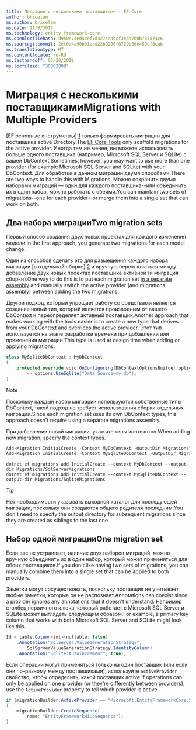 ```yaml
---
title: Миграция с несколькими поставщиками - EF Core
author: bricelam
ms.author: bricelam
ms.date: 11/8/2017
ms.technology: entity-framework-core
ms.openlocfilehash: d950e74ed4cef7d4274aabcf3eda7b0b735574c6
ms.sourcegitcommit: 2ef0a4a90b01edd22b9206f8729b8de459ef8cab
ms.translationtype: MT
ms.contentlocale: ru-RU
ms.lasthandoff: 03/20/2018
ms.locfileid: "30002809"
---
```

<a name="migrations-with-multiple-providers"></a><span data-ttu-id="bdf47-102">Миграция с несколькими поставщиками</span><span class="sxs-lookup"><span data-stu-id="bdf47-102">Migrations with Multiple Providers</span></span>
==================================
<span data-ttu-id="bdf47-103">[EF основные инструменты] [ 1] только формировать миграции для поставщика active Directory.</span><span class="sxs-lookup"><span data-stu-id="bdf47-103">The [EF Core Tools][1] only scaffold migrations for the active provider.</span></span> <span data-ttu-id="bdf47-104">Иногда тем не менее, вы можете использовать больше одного поставщика (например, Microsoft SQL Server и SQLite) с вашей DbContext.</span><span class="sxs-lookup"><span data-stu-id="bdf47-104">Sometimes, however, you may want to use more than one provider (for example Microsoft SQL Server and SQLite) with your DbContext.</span></span> <span data-ttu-id="bdf47-105">Для обработки в данном миграции двумя способами.</span><span class="sxs-lookup"><span data-stu-id="bdf47-105">There are two ways to handle this with Migrations.</span></span> <span data-ttu-id="bdf47-106">Можно сохранить двумя наборами миграций — один для каждого поставщика--или объединить их в один набор, можно работать с обеими.</span><span class="sxs-lookup"><span data-stu-id="bdf47-106">You can maintain two sets of migrations--one for each provider--or merge them into a single set that can work on both.</span></span>

<a name="two-migration-sets"></a><span data-ttu-id="bdf47-107">Два набора миграции</span><span class="sxs-lookup"><span data-stu-id="bdf47-107">Two migration sets</span></span>
------------------
<span data-ttu-id="bdf47-108">Первый способ создания двух новых проектах для каждого изменения модели.</span><span class="sxs-lookup"><span data-stu-id="bdf47-108">In the first approach, you generate two migrations for each model change.</span></span>

<span data-ttu-id="bdf47-109">Один из способов сделать это для размещения каждого набора миграции [в отдельной сборке] [ 2] и вручную переключаться между добавление двух новых проектах поставщика активной (и миграция сборки).</span><span class="sxs-lookup"><span data-stu-id="bdf47-109">One way to do this is to put each migration set [in a separate assembly][2] and manually switch the active provider (and migrations assembly) between adding the two migrations.</span></span>

<span data-ttu-id="bdf47-110">Другой подход, который упрощает работу со средствами является создание новый тип, который является производным от вашего DbContext и переопределяет активный поставщик.</span><span class="sxs-lookup"><span data-stu-id="bdf47-110">Another approach that makes working with the tools easier is to create a new type that derives from your DbContext and overrides the active provider.</span></span> <span data-ttu-id="bdf47-111">Этот тип используется на этапе разработки времени при добавлении или применения миграции.</span><span class="sxs-lookup"><span data-stu-id="bdf47-111">This type is used at design time when adding or applying migrations.</span></span>

``` csharp
class MySqliteDbContext : MyDbContext
{
    protected override void OnConfiguring(DbContextOptionsBuilder options)
        => options.UseSqlite("Data Source=my.db");
}
```

> [!NOTE]
> <span data-ttu-id="bdf47-112">Поскольку каждый набор миграции используются собственные типы DbContext, такой подход не требует использования сборки отдельных миграции.</span><span class="sxs-lookup"><span data-stu-id="bdf47-112">Since each migration set uses its own DbContext types, this approach doesn't require using a separate migrations assembly.</span></span>

<span data-ttu-id="bdf47-113">При добавлении новой миграции, укажите типы контекстов.</span><span class="sxs-lookup"><span data-stu-id="bdf47-113">When adding new migration, specify the context types.</span></span>

``` powershell
Add-Migration InitialCreate -Context MyDbContext -OutputDir Migrations\SqlServerMigrations
Add-Migration InitialCreate -Context MySqliteDbContext -OutputDir Migrations\SqliteMigrations
```
``` Console
dotnet ef migrations add InitialCreate --context MyDbContext --output-dir Migrations/SqlServerMigrations
dotnet ef migrations add InitialCreate --context MySqliteDbContext --output-dir Migrations/SqliteMigrations
```

> [!TIP]
> <span data-ttu-id="bdf47-114">Нет необходимости указывать выходной каталог для последующей миграции, поскольку они создаются общего родителя последним.</span><span class="sxs-lookup"><span data-stu-id="bdf47-114">You don't need to specify the output directory for subsequent migrations since they are created as siblings to the last one.</span></span>

<a name="one-migration-set"></a><span data-ttu-id="bdf47-115">Набор одной миграции</span><span class="sxs-lookup"><span data-stu-id="bdf47-115">One migration set</span></span>
-----------------
<span data-ttu-id="bdf47-116">Если вас не устраивает, наличие двух наборов миграций, можно вручную объединить их в один набор, который может применяться для обоих поставщиков.</span><span class="sxs-lookup"><span data-stu-id="bdf47-116">If you don't like having two sets of migrations, you can manually combine them into a single set that can be applied to both providers.</span></span>

<span data-ttu-id="bdf47-117">Заметки могут сосуществовать, поскольку поставщик не учитывает любые заметки, которые он не распознает.</span><span class="sxs-lookup"><span data-stu-id="bdf47-117">Annotations can coexist since a provider ignores any annotations that it doesn't understand.</span></span> <span data-ttu-id="bdf47-118">Например столбец первичного ключа, который работает с Microsoft SQL Server и SQLite может выглядеть следующим образом.</span><span class="sxs-lookup"><span data-stu-id="bdf47-118">For example, a primary key column that works with both Microsoft SQL Server and SQLite might look like this.</span></span>

``` csharp
Id = table.Column<int>(nullable: false)
    .Annotation("SqlServer:ValueGenerationStrategy",
        SqlServerValueGenerationStrategy.IdentityColumn)
    .Annotation("Sqlite:Autoincrement", true),
```

<span data-ttu-id="bdf47-119">Если операции могут применяться только на один поставщик (или если они по-разному между поставщиками), используйте `ActiveProvider` свойство, чтобы определить, какой поставщик active.</span><span class="sxs-lookup"><span data-stu-id="bdf47-119">If operations can only be applied on one provider (or they're differently between providers), use the `ActiveProvider` property to tell which provider is active.</span></span>

``` csharp
if (migrationBuilder.ActiveProvider == "Microsoft.EntityFrameworkCore.SqlServer")
{
    migrationBuilder.CreateSequence(
        name: "EntityFrameworkHiLoSequence");
}
```


  [1]: ../../miscellaneous/cli/index.md
  [2]: projects.md
